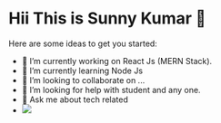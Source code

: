 # Hii This is Sunny Kumar 👋
Here are some ideas to get you started:

- 🔭 I’m currently working on React Js (MERN Stack).
- 🌱 I’m currently learning Node Js
- 👯 I’m looking to collaborate on ...
- 🤔 I’m looking for help with student and any one.
- 💬 Ask me about tech related 
- <img src="https://github-readme-stats.vercel.app/api?username=sunnykumar7645&&show_icons=true&title_color=fffff&icon_color=bb2acf&text_color=daf7dc&bg_color=151515">
